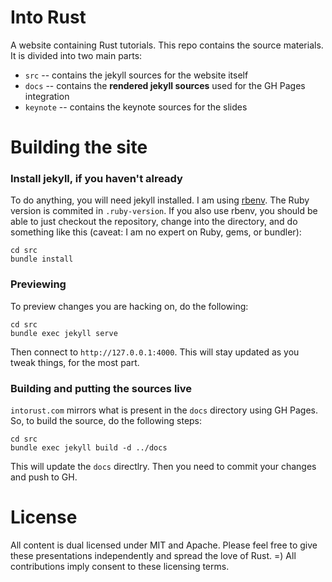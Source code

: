 # Into Rust

A website containing Rust tutorials. This repo contains the source
materials. It is divided into two main parts:

- `src` -- contains the jekyll sources for the website itself
- `docs` -- contains the **rendered jekyll sources** used for the GH Pages integration
- `keynote` -- contains the keynote sources for the slides

# Building the site

### Install jekyll, if you haven't already

To do anything, you will need jekyll installed. I am using
[rbenv](https://github.com/rbenv/rbenv). The Ruby version is commited
in `.ruby-version`. If you also use rbenv, you should be able to just
checkout the repository, change into the directory, and do something
like this (caveat: I am no expert on Ruby, gems, or bundler):

```
cd src
bundle install
```

### Previewing

To preview changes you are hacking on, do the following:

```
cd src
bundle exec jekyll serve
```

Then connect to `http://127.0.0.1:4000`. This will stay updated as you
tweak things, for the most part.

### Building and putting the sources live

`intorust.com` mirrors what is present in the `docs` directory using
GH Pages. So, to build the source, do the following steps:

```
cd src
bundle exec jekyll build -d ../docs
```

This will update the `docs` directlry. Then you need to commit your
changes and push to GH.

# License

All content is dual licensed under MIT and Apache. Please feel free to
give these presentations independently and spread the love of Rust. =)
All contributions imply consent to these licensing terms.
